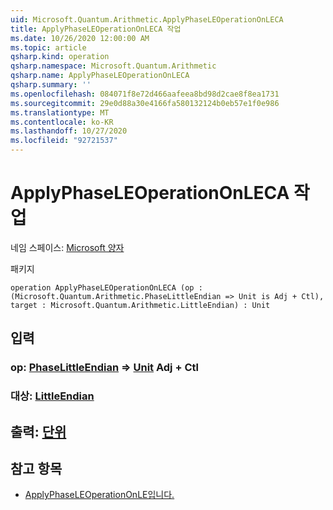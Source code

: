 ```yaml
---
uid: Microsoft.Quantum.Arithmetic.ApplyPhaseLEOperationOnLECA
title: ApplyPhaseLEOperationOnLECA 작업
ms.date: 10/26/2020 12:00:00 AM
ms.topic: article
qsharp.kind: operation
qsharp.namespace: Microsoft.Quantum.Arithmetic
qsharp.name: ApplyPhaseLEOperationOnLECA
qsharp.summary: ''
ms.openlocfilehash: 084071f8e72d466aafeea8bd98d2cae8f8ea1731
ms.sourcegitcommit: 29e0d88a30e4166fa580132124b0eb57e1f0e986
ms.translationtype: MT
ms.contentlocale: ko-KR
ms.lasthandoff: 10/27/2020
ms.locfileid: "92721537"
---
```

# <a name="applyphaseleoperationonleca-operation"></a>ApplyPhaseLEOperationOnLECA 작업

네임 스페이스: [Microsoft 양자](xref:Microsoft.Quantum.Arithmetic)

패키지 [](https://nuget.org/packages/)




```qsharp
operation ApplyPhaseLEOperationOnLECA (op : (Microsoft.Quantum.Arithmetic.PhaseLittleEndian => Unit is Adj + Ctl), target : Microsoft.Quantum.Arithmetic.LittleEndian) : Unit
```


## <a name="input"></a>입력

### <a name="op--phaselittleendian--unit-adj--ctl"></a>op: [PhaseLittleEndian](xref:Microsoft.Quantum.Arithmetic.PhaseLittleEndian) => [Unit](xref:microsoft.quantum.lang-ref.unit) Adj + Ctl




### <a name="target--littleendian"></a>대상: [LittleEndian](xref:Microsoft.Quantum.Arithmetic.LittleEndian)





## <a name="output--unit"></a>출력: [단위](xref:microsoft.quantum.lang-ref.unit)



## <a name="see-also"></a>참고 항목

- [ApplyPhaseLEOperationOnLE입니다.](xref:Microsoft.Quantum.Canon.ApplyPhaseLEOperationOnLE)
